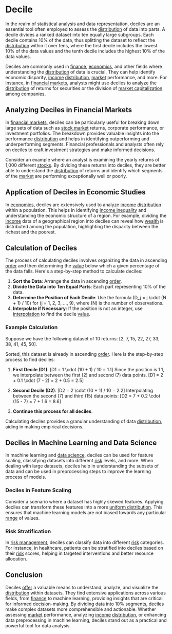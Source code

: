 # Decile

In the realm of statistical analysis and data representation, deciles are an essential tool often employed to assess the [distribution](../d/distribution.md) of data into parts. A decile divides a ranked dataset into ten equally large subgroups. Each decile contains 10% of the data, thus splitting the dataset to reflect the [distribution](../d/distribution.md) within it over tens, where the first decile includes the lowest 10% of the data values and the tenth decile includes the highest 10% of the data values.

Deciles are commonly used in [finance](../f/finance.md), [economics](../e/economics.md), and other fields where understanding the [distribution](../d/distribution.md) of data is crucial. They can help identify economic disparity, [income](../i/income.md) [distribution](../d/distribution.md), [market](../m/market.md) performance, and more. For instance, in [financial markets](../f/financial_market.md), analysts might use deciles to analyze the [distribution](../d/distribution.md) of returns for securities or the division of [market capitalization](../m/market_capitalization.md) among companies.

## Analyzing Deciles in Financial Markets

In [financial markets](../f/financial_market.md), deciles can be particularly useful for breaking down large sets of data such as [stock market](../s/stock_market.md) returns, corporate performance, or investment portfolios. The breakdown provides valuable insights into the performance [distribution](../d/distribution.md) and helps in identifying outperforming and underperforming segments. Financial professionals and analysts often rely on deciles to craft investment strategies and make informed decisions.

Consider an example where an analyst is examining the yearly returns of 1,000 different [stocks](../s/stock.md). By dividing these returns into deciles, they are better able to understand the [distribution](../d/distribution.md) of returns and identify which segments of the [market](../m/market.md) are performing exceptionally well or poorly.

## Application of Deciles in Economic Studies

In [economics](../e/economics.md), deciles are extensively used to analyze [income](../i/income.md) [distribution](../d/distribution.md) within a population. This helps in identifying [income inequality](../i/income_inequality.md) and understanding the economic structure of a region. For example, dividing the [income](../i/income.md) data of a geographical region into deciles can reveal how [wealth](../w/wealth.md) is distributed among the population, highlighting the disparity between the richest and the poorest.

## Calculation of Deciles

The process of calculating deciles involves organizing the data in ascending [order](../o/order.md) and then determining the [value](../v/value.md) below which a given percentage of the data falls. Here's a step-by-step method to calculate deciles:

1. **Sort the Data**: Arrange the data in ascending [order](../o/order.md).
2. **Divide the Data into Ten Equal Parts**: Each part representing 10% of the data.
3. **Determine the Position of Each Decile**: Use the formula \(D_j = j \cdot (N + 1) / 10\) for \(j = 1, 2, 3, ..., 9\), where \(N\) is the number of observations. 
4. **Interpolate if Necessary**: If the position is not an integer, use [interpolation](../i/interpolation.md) to find the decile [value](../v/value.md).

### Example Calculation

Suppose we have the following dataset of 10 returns: [2, 7, 15, 22, 27, 33, 38, 41, 45, 50]. 

Sorted, this dataset is already in ascending [order](../o/order.md). Here is the step-by-step process to find deciles:

1. **First Decile (D1)**:
   \[D1 = 1 \cdot (10 + 1) / 10 = 1.1\]
   Since the position is 1.1, we interpolate between the first (2) and second (7) data points.
   \[D1 = 2 + 0.1 \cdot (7 - 2) = 2 + 0.5 = 2.5\]

2. **Second Decile (D2)**:
   \[D2 = 2 \cdot (10 + 1) / 10 = 2.2\]
   Interpolating between the second (7) and third (15) data points:
   \[D2 = 7 + 0.2 \cdot (15 - 7) = 7 + 1.6 = 8.6\]

3. **Continue this process for all deciles**.

Calculating deciles provides a granular understanding of data [distribution](../d/distribution.md), aiding in making empirical decisions.

## Deciles in Machine Learning and Data Science

In machine learning and [data science](../d/data_science_in_trading.md), deciles can be used for feature scaling, classifying datasets into different [risk](../r/risk.md) levels, and more. When dealing with large datasets, deciles help in understanding the subsets of data and can be used in preprocessing steps to improve the learning process of models.

### Deciles in Feature Scaling

Consider a scenario where a dataset has highly skewed features. Applying deciles can transform these features into a more [uniform distribution](../u/uniform_distribution.md). This ensures that machine learning models are not biased towards any particular [range](../r/range.md) of values.

### Risk Stratification

In [risk management](../r/risk_management.md), deciles can classify data into different [risk](../r/risk.md) categories. For instance, in healthcare, patients can be stratified into deciles based on their [risk](../r/risk.md) scores, helping in targeted interventions and better resource allocation.

## Conclusion

Deciles [offer](../o/offer.md) a valuable means to understand, analyze, and visualize the [distribution](../d/distribution.md) within datasets. They find extensive applications across various fields, from [finance](../f/finance.md) to machine learning, providing insights that are critical for informed decision-making. By dividing data into 10% segments, deciles make complex datasets more comprehensible and actionable. Whether assessing [market](../m/market.md) performance, analyzing [income](../i/income.md) [distribution](../d/distribution.md), or enhancing data preprocessing in machine learning, deciles stand out as a practical and powerful tool for data analysis.